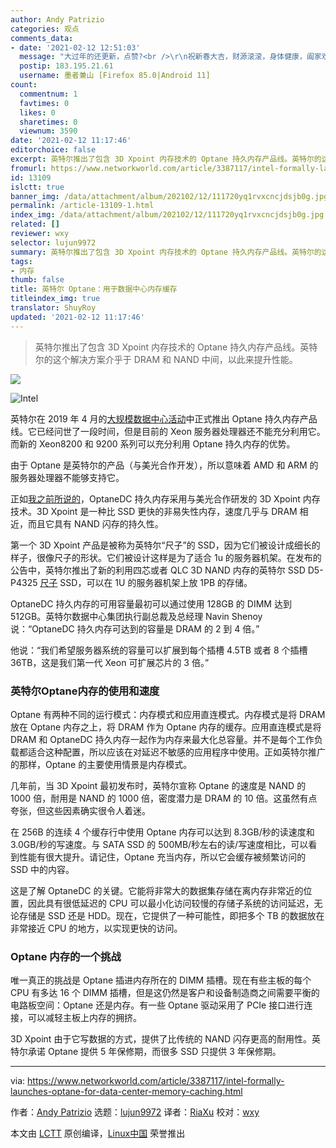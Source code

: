 ```yaml
---
author: Andy Patrizio
categories: 观点
comments_data:
- date: '2021-02-12 12:51:03'
  message: "大过年的还更新，点赞?<br />\r\n祝新春大吉，财源滚滚，身体健康，阖家欢乐??"
  postip: 183.195.21.61
  username: 墨者兼山 [Firefox 85.0|Android 11]
count:
  commentnum: 1
  favtimes: 0
  likes: 0
  sharetimes: 0
  viewnum: 3590
date: '2021-02-12 11:17:46'
editorchoice: false
excerpt: 英特尔推出了包含 3D Xpoint 内存技术的 Optane 持久内存产品线。英特尔的这个解决方案介乎于 DRAM 和 NAND 中间，以此来提升性能。
fromurl: https://www.networkworld.com/article/3387117/intel-formally-launches-optane-for-data-center-memory-caching.html#tk.rss_all
id: 13109
islctt: true
banner_img: /data/attachment/album/202102/12/111720yq1rvxcncjdsjb0g.jpg
permalink: /article-13109-1.html
index_img: /data/attachment/album/202102/12/111720yq1rvxcncjdsjb0g.jpg.thumb.jpg
related: []
reviewer: wxy
selector: lujun9972
summary: 英特尔推出了包含 3D Xpoint 内存技术的 Optane 持久内存产品线。英特尔的这个解决方案介乎于 DRAM 和 NAND 中间，以此来提升性能。
tags:
- 内存
thumb: false
title: 英特尔 Optane：用于数据中心内存缓存
titleindex_img: true
translator: ShuyRoy
updated: '2021-02-12 11:17:46'
---
```



> 
> 英特尔推出了包含 3D Xpoint 内存技术的 Optane 持久内存产品线。英特尔的这个解决方案介乎于 DRAM 和 NAND 中间，以此来提升性能。
> 
> 
> 


![](/data/attachment/album/202102/12/111720yq1rvxcncjdsjb0g.jpg)


![Intel](/data/attachment/album/202102/12/111747lohxo4xh3efk0wix.jpg)


英特尔在 2019 年 4 月的[大规模数据中心活动](https://www.networkworld.com/article/3386142/intel-unveils-an-eindex_img-response-to-amds-server-push.html)中正式推出 Optane 持久内存产品线。它已经问世了一段时间，但是目前的 Xeon 服务器处理器还不能充分利用它。而新的 Xeon8200 和 9200 系列可以充分利用 Optane 持久内存的优势。


由于 Optane 是英特尔的产品（与美光合作开发），所以意味着 AMD 和 ARM 的服务器处理器不能够支持它。


正如[我之前所说的](https://www.networkworld.com/article/3279271/intel-launches-optane-the-go-between-for-memory-and-storage.html)，OptaneDC 持久内存采用与美光合作研发的 3D Xpoint 内存技术。3D Xpoint 是一种比 SSD 更快的非易失性内存，速度几乎与 DRAM 相近，而且它具有 NAND 闪存的持久性。


第一个 3D Xpoint 产品是被称为英特尔“尺子”的 SSD，因为它们被设计成细长的样子，很像尺子的形状。它们被设计这样是为了适合 1u 的服务器机架。在发布的公告中，英特尔推出了新的利用四芯或者 QLC 3D NAND 内存的英特尔 SSD D5-P4325 [尺子](https://www.theregister.co.uk/2018/02/02/ruler_and_miniruler_ssd_formats_look_to_banish_diskstyle_drives/) SSD，可以在 1U 的服务器机架上放 1PB 的存储。


OptaneDC 持久内存的可用容量最初可以通过使用 128GB 的 DIMM 达到 512GB。英特尔数据中心集团执行副总裁及总经理 Navin Shenoy 说：“OptaneDC 持久内存可达到的容量是 DRAM 的 2 到 4 倍。”


他说：“我们希望服务器系统的容量可以扩展到每个插槽 4.5TB 或者 8 个插槽 36TB，这是我们第一代 Xeon 可扩展芯片的 3 倍。”


### 英特尔Optane内存的使用和速度


Optane 有两种不同的运行模式：内存模式和应用直连模式。内存模式是将 DRAM 放在 Optane 内存之上，将 DRAM 作为 Optane 内存的缓存。应用直连模式是将 DRAM 和 OptaneDC 持久内存一起作为内存来最大化总容量。并不是每个工作负载都适合这种配置，所以应该在对延迟不敏感的应用程序中使用。正如英特尔推广的那样，Optane 的主要使用情景是内存模式。


几年前，当 3D Xpoint 最初发布时，英特尔宣称 Optane 的速度是 NAND 的 1000 倍，耐用是 NAND 的 1000 倍，密度潜力是 DRAM 的 10 倍。这虽然有点夸张，但这些因素确实很令人着迷。


在 256B 的连续 4 个缓存行中使用 Optane 内存可以达到 8.3GB/秒的读速度和 3.0GB/秒的写速度。与 SATA SSD 的 500MB/秒左右的读/写速度相比，可以看到性能有很大提升。请记住，Optane 充当内存，所以它会缓存被频繁访问的 SSD 中的内容。


这是了解 OptaneDC 的关键。它能将非常大的数据集存储在离内存非常近的位置，因此具有很低延迟的 CPU 可以最小化访问较慢的存储子系统的访问延迟，无论存储是 SSD 还是 HDD。现在，它提供了一种可能性，即把多个 TB 的数据放在非常接近 CPU 的地方，以实现更快的访问。


### Optane 内存的一个挑战


唯一真正的挑战是 Optane 插进内存所在的 DIMM 插槽。现在有些主板的每个 CPU 有多达 16 个 DIMM 插槽，但是这仍然是客户和设备制造商之间需要平衡的电路板空间：Optane 还是内存。有一些 Optane 驱动采用了 PCIe 接口进行连接，可以减轻主板上内存的拥挤。


3D Xpoint 由于它写数据的方式，提供了比传统的 NAND 闪存更高的耐用性。英特尔承诺 Optane 提供 5 年保修期，而很多 SSD 只提供 3 年保修期。




---


via: <https://www.networkworld.com/article/3387117/intel-formally-launches-optane-for-data-center-memory-caching.html>


作者：[Andy Patrizio](https://www.networkworld.com/author/Andy-Patrizio/) 选题：[lujun9972](https://github.com/lujun9972) 译者：[RiaXu](https://github.com/ShuyRoy) 校对：[wxy](https://github.com/wxy)


本文由 [LCTT](https://github.com/LCTT/TranslateProject) 原创编译，[Linux中国](https://linux.cn/) 荣誉推出